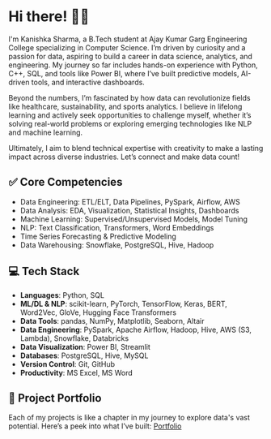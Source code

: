 # Hi there! 👋🏼
I'm Kanishka Sharma, a B.Tech student at Ajay Kumar Garg Engineering College specializing in Computer Science. I’m driven by curiosity and a passion for data, aspiring to build a career in data science, analytics, and engineering. My journey so far includes hands-on experience with Python, C++, SQL, and tools like Power BI, where I’ve built predictive models, AI-driven tools, and interactive dashboards.

Beyond the numbers, I’m fascinated by how data can revolutionize fields like healthcare, sustainability, and sports analytics. I believe in lifelong learning and actively seek opportunities to challenge myself, whether it’s solving real-world problems or exploring emerging technologies like NLP and machine learning.

Ultimately, I aim to blend technical expertise with creativity to make a lasting impact across diverse industries. Let’s connect and make data count!

## ✅ Core Competencies  
- Data Engineering: ETL/ELT, Data Pipelines, PySpark, Airflow, AWS  
- Data Analysis: EDA, Visualization, Statistical Insights, Dashboards  
- Machine Learning: Supervised/Unsupervised Models, Model Tuning  
- NLP: Text Classification, Transformers, Word Embeddings  
- Time Series Forecasting & Predictive Modeling  
- Data Warehousing: Snowflake, PostgreSQL, Hive, Hadoop  

## 💻 Tech Stack  
- **Languages**: Python, SQL  
- **ML/DL & NLP**: scikit-learn, PyTorch, TensorFlow, Keras, BERT, Word2Vec, GloVe, Hugging Face Transformers  
- **Data Tools**: pandas, NumPy, Matplotlib, Seaborn, Altair  
- **Data Engineering**: PySpark, Apache Airflow, Hadoop, Hive, AWS (S3, Lambda), Snowflake, Databricks  
- **Data Visualization**: Power BI, Streamlit  
- **Databases**: PostgreSQL, Hive, MySQL  
- **Version Control**: Git, GitHub  
- **Productivity**: MS Excel, MS Word  


## 📂 Project Portfolio
Each of my projects is like a chapter in my journey to explore data's vast potential. Here’s a peek into what I’ve built:
[Portfolio](https://github.com/SharmaKanishkaa/Portfolio)

